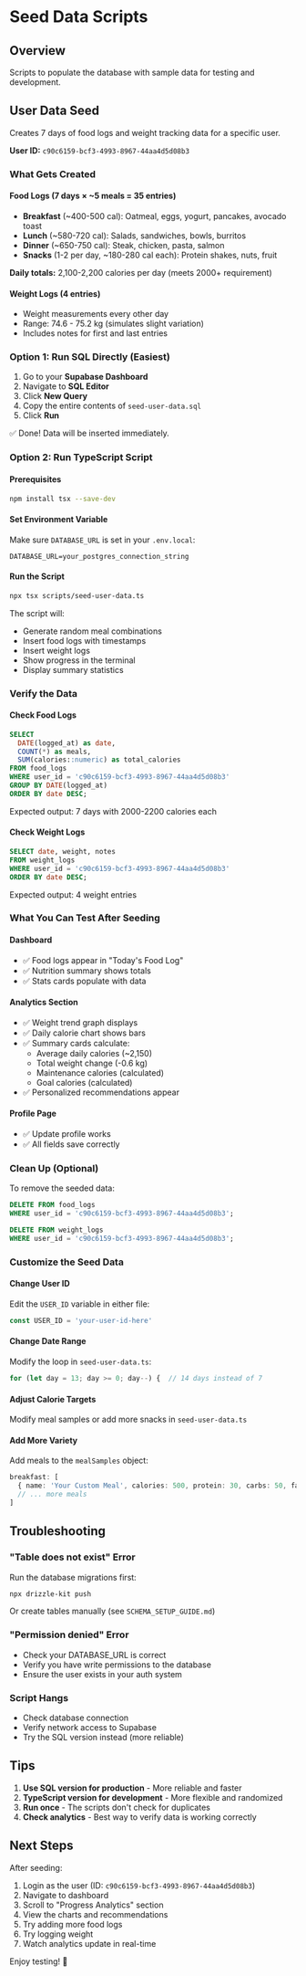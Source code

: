 # Seed Data Scripts

## Overview
Scripts to populate the database with sample data for testing and development.

## User Data Seed
Creates 7 days of food logs and weight tracking data for a specific user.

**User ID:** `c90c6159-bcf3-4993-8967-44aa4d5d08b3`

### What Gets Created

#### Food Logs (7 days × ~5 meals = 35 entries)
- **Breakfast** (~400-500 cal): Oatmeal, eggs, yogurt, pancakes, avocado toast
- **Lunch** (~580-720 cal): Salads, sandwiches, bowls, burritos
- **Dinner** (~650-750 cal): Steak, chicken, pasta, salmon
- **Snacks** (1-2 per day, ~180-280 cal each): Protein shakes, nuts, fruit

**Daily totals:** 2,100-2,200 calories per day (meets 2000+ requirement)

#### Weight Logs (4 entries)
- Weight measurements every other day
- Range: 74.6 - 75.2 kg (simulates slight variation)
- Includes notes for first and last entries

### Option 1: Run SQL Directly (Easiest)

1. Go to your **Supabase Dashboard**
2. Navigate to **SQL Editor**
3. Click **New Query**
4. Copy the entire contents of `seed-user-data.sql`
5. Click **Run**

✅ Done! Data will be inserted immediately.

### Option 2: Run TypeScript Script

#### Prerequisites
```bash
npm install tsx --save-dev
```

#### Set Environment Variable
Make sure `DATABASE_URL` is set in your `.env.local`:
```env
DATABASE_URL=your_postgres_connection_string
```

#### Run the Script
```bash
npx tsx scripts/seed-user-data.ts
```

The script will:
- Generate random meal combinations
- Insert food logs with timestamps
- Insert weight logs
- Show progress in the terminal
- Display summary statistics

### Verify the Data

#### Check Food Logs
```sql
SELECT 
  DATE(logged_at) as date,
  COUNT(*) as meals,
  SUM(calories::numeric) as total_calories
FROM food_logs 
WHERE user_id = 'c90c6159-bcf3-4993-8967-44aa4d5d08b3'
GROUP BY DATE(logged_at)
ORDER BY date DESC;
```

Expected output: 7 days with 2000-2200 calories each

#### Check Weight Logs
```sql
SELECT date, weight, notes
FROM weight_logs
WHERE user_id = 'c90c6159-bcf3-4993-8967-44aa4d5d08b3'
ORDER BY date DESC;
```

Expected output: 4 weight entries

### What You Can Test After Seeding

#### Dashboard
- ✅ Food logs appear in "Today's Food Log"
- ✅ Nutrition summary shows totals
- ✅ Stats cards populate with data

#### Analytics Section
- ✅ Weight trend graph displays
- ✅ Daily calorie chart shows bars
- ✅ Summary cards calculate:
  - Average daily calories (~2,150)
  - Total weight change (-0.6 kg)
  - Maintenance calories (calculated)
  - Goal calories (calculated)
- ✅ Personalized recommendations appear

#### Profile Page
- ✅ Update profile works
- ✅ All fields save correctly

### Clean Up (Optional)

To remove the seeded data:

```sql
DELETE FROM food_logs 
WHERE user_id = 'c90c6159-bcf3-4993-8967-44aa4d5d08b3';

DELETE FROM weight_logs 
WHERE user_id = 'c90c6159-bcf3-4993-8967-44aa4d5d08b3';
```

### Customize the Seed Data

#### Change User ID
Edit the `USER_ID` variable in either file:
```typescript
const USER_ID = 'your-user-id-here'
```

#### Change Date Range
Modify the loop in `seed-user-data.ts`:
```typescript
for (let day = 13; day >= 0; day--) {  // 14 days instead of 7
```

#### Adjust Calorie Targets
Modify meal samples or add more snacks in `seed-user-data.ts`

#### Add More Variety
Add meals to the `mealSamples` object:
```typescript
breakfast: [
  { name: 'Your Custom Meal', calories: 500, protein: 30, carbs: 50, fats: 15 },
  // ... more meals
]
```

## Troubleshooting

### "Table does not exist" Error
Run the database migrations first:
```bash
npx drizzle-kit push
```

Or create tables manually (see `SCHEMA_SETUP_GUIDE.md`)

### "Permission denied" Error
- Check your DATABASE_URL is correct
- Verify you have write permissions to the database
- Ensure the user exists in your auth system

### Script Hangs
- Check database connection
- Verify network access to Supabase
- Try the SQL version instead (more reliable)

## Tips

1. **Use SQL version for production** - More reliable and faster
2. **TypeScript version for development** - More flexible and randomized
3. **Run once** - The scripts don't check for duplicates
4. **Check analytics** - Best way to verify data is working correctly

## Next Steps

After seeding:
1. Login as the user (ID: `c90c6159-bcf3-4993-8967-44aa4d5d08b3`)
2. Navigate to dashboard
3. Scroll to "Progress Analytics" section
4. View the charts and recommendations
5. Try adding more food logs
6. Try logging weight
7. Watch analytics update in real-time

Enjoy testing! 🚀

